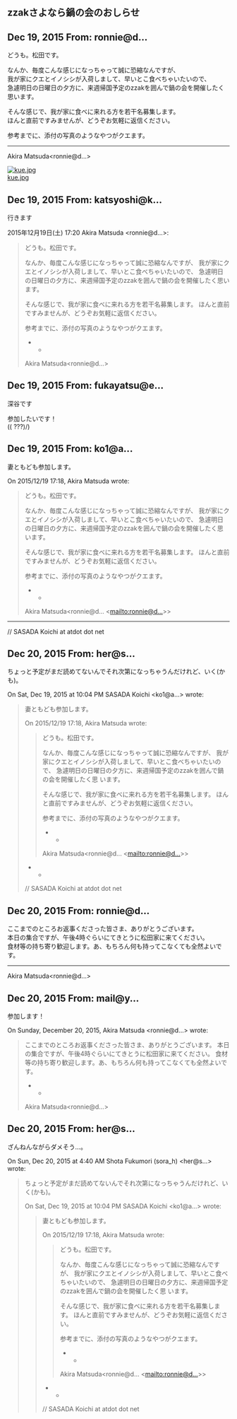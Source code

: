 ## zzakさよなら鍋の会のおしらせ

## Dec 19, 2015 From: ronnie@d...

どうも。松田です。

なんか、毎度こんな感じになっちゃって誠に恐縮なんですが、  
我が家にクエとイノシシが入荷しまして、早いとこ食べちゃいたいので、  
急遽明日の日曜日の夕方に、来週帰国予定のzzakを囲んで鍋の会を開催したく思います。

そんな感じで、我が家に食べに来れる方を若干名募集します。  
ほんと直前ですみませんが、どうぞお気軽に返信ください。

参考までに、添付の写真のようなやつがクエます。

* * *

Akira Matsuda\<ronnie@d...\>

[![kue.jpg](.theme/i/broken.gif)  
kue.jpg](asakusarb/377.files/kue.jpg)

## Dec 19, 2015 From: katsyoshi@k...

行きます

2015年12月19日(土) 17:20 Akira Matsuda \<ronnie@d...\>:

> どうも。松田です。
> 
> なんか、毎度こんな感じになっちゃって誠に恐縮なんですが、 我が家にクエとイノシシが入荷しまして、早いとこ食べちゃいたいので、 急遽明日の日曜日の夕方に、来週帰国予定のzzakを囲んで鍋の会を開催したく思います。
> 
> そんな感じで、我が家に食べに来れる方を若干名募集します。 ほんと直前ですみませんが、どうぞお気軽に返信ください。
> 
> 参考までに、添付の写真のようなやつがクエます。
> 
> - -
> 
> Akira Matsuda\<ronnie@d...\>
## Dec 19, 2015 From: fukayatsu@e...

深谷です

参加したいです！  
(\( ???)/)

## Dec 19, 2015 From: ko1@a...

妻ともども参加します。

On 2015/12/19 17:18, Akira Matsuda wrote:

> どうも。松田です。
> 
> なんか、毎度こんな感じになっちゃって誠に恐縮なんですが、 我が家にクエとイノシシが入荷しまして、早いとこ食べちゃいたいので、 急遽明日の日曜日の夕方に、来週帰国予定のzzakを囲んで鍋の会を開催したく思 います。
> 
> そんな感じで、我が家に食べに来れる方を若干名募集します。 ほんと直前ですみませんが、どうぞお気軽に返信ください。
> 
> 参考までに、添付の写真のようなやつがクエます。
> 
> - -
> 
> Akira Matsuda\<ronnie@d... \<[mailto:ronnie@d...](mailto:ronnie@d...)\>\>
* * *

// SASADA Koichi at atdot dot net

## Dec 20, 2015 From: her@s...

ちょっと予定がまだ読めてないんでそれ次第になっちゃうんだけれど、いく(かも)。

On Sat, Dec 19, 2015 at 10:04 PM SASADA Koichi \<ko1@a...\> wrote:

> 妻ともども参加します。
> 
> On 2015/12/19 17:18, Akira Matsuda wrote:
> 
> > どうも。松田です。
> > 
> > なんか、毎度こんな感じになっちゃって誠に恐縮なんですが、 我が家にクエとイノシシが入荷しまして、早いとこ食べちゃいたいので、 急遽明日の日曜日の夕方に、来週帰国予定のzzakを囲んで鍋の会を開催したく思 います。
> > 
> > そんな感じで、我が家に食べに来れる方を若干名募集します。 ほんと直前ですみませんが、どうぞお気軽に返信ください。
> > 
> > 参考までに、添付の写真のようなやつがクエます。
> > 
> > - -
> > 
> > Akira Matsuda\<ronnie@d... \<[mailto:ronnie@d...](mailto:ronnie@d...)\>\>
> - -
> 
> // SASADA Koichi at atdot dot net
## Dec 20, 2015 From: ronnie@d...

ここまでのところお返事くださった皆さま、ありがとうございます。  
本日の集合ですが、午後4時ぐらいにてきとうに松田家に来てください。  
食材等の持ち寄り歓迎します。あ、もちろん何も持ってこなくても全然よいです。

* * *

Akira Matsuda\<ronnie@d...\>

## Dec 20, 2015 From: mail@y...

参加します！

On Sunday, December 20, 2015, Akira Matsuda \<ronnie@d...\> wrote:

> ここまでのところお返事くださった皆さま、ありがとうございます。 本日の集合ですが、午後4時ぐらいにてきとうに松田家に来てください。 食材等の持ち寄り歓迎します。あ、もちろん何も持ってこなくても全然よいです。
> 
> - -
> 
> Akira Matsuda\<ronnie@d...\>
## Dec 20, 2015 From: her@s...

ざんねんながらダメそう…。

On Sun, Dec 20, 2015 at 4:40 AM Shota Fukumori (sora\_h) \<her@s...\>  
wrote:

> ちょっと予定がまだ読めてないんでそれ次第になっちゃうんだけれど、いく(かも)。
> 
> On Sat, Dec 19, 2015 at 10:04 PM SASADA Koichi \<ko1@a...\> wrote:
> 
> > 妻ともども参加します。
> > 
> > On 2015/12/19 17:18, Akira Matsuda wrote:
> > 
> > > どうも。松田です。
> > > 
> > > なんか、毎度こんな感じになっちゃって誠に恐縮なんですが、 我が家にクエとイノシシが入荷しまして、早いとこ食べちゃいたいので、 急遽明日の日曜日の夕方に、来週帰国予定のzzakを囲んで鍋の会を開催したく思 います。
> > > 
> > > そんな感じで、我が家に食べに来れる方を若干名募集します。 ほんと直前ですみませんが、どうぞお気軽に返信ください。
> > > 
> > > 参考までに、添付の写真のようなやつがクエます。
> > > 
> > > - -
> > > 
> > > Akira Matsuda\<ronnie@d... \<[mailto:ronnie@d...](mailto:ronnie@d...)\>\>
> > - -
> > 
> > // SASADA Koichi at atdot dot net
